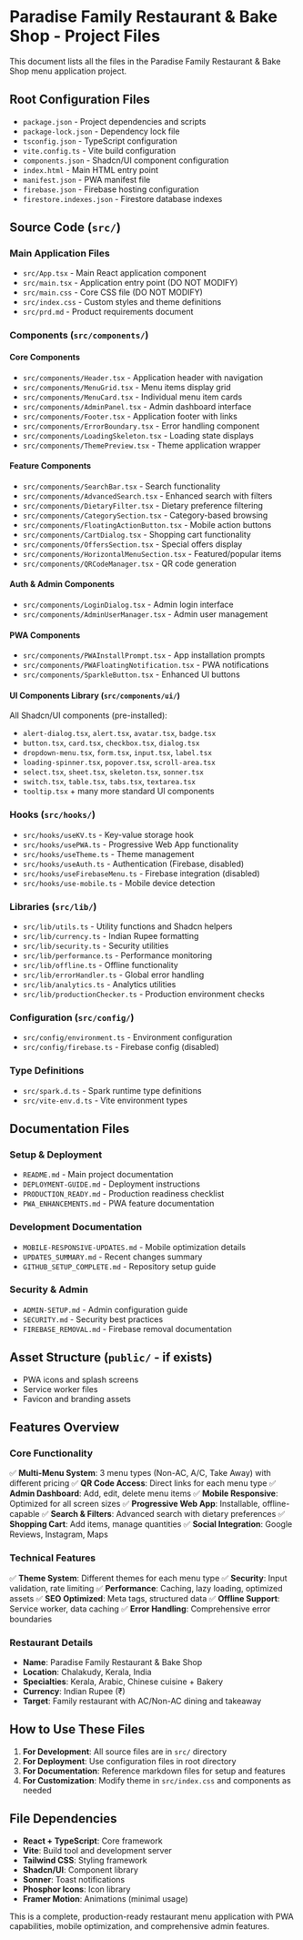 # Paradise Family Restaurant & Bake Shop - Project Files

This document lists all the files in the Paradise Family Restaurant & Bake Shop menu application project.

## Root Configuration Files

- `package.json` - Project dependencies and scripts
- `package-lock.json` - Dependency lock file
- `tsconfig.json` - TypeScript configuration
- `vite.config.ts` - Vite build configuration
- `components.json` - Shadcn/UI component configuration
- `index.html` - Main HTML entry point
- `manifest.json` - PWA manifest file
- `firebase.json` - Firebase hosting configuration
- `firestore.indexes.json` - Firestore database indexes

## Source Code (`src/`)

### Main Application Files
- `src/App.tsx` - Main React application component
- `src/main.tsx` - Application entry point (DO NOT MODIFY)
- `src/main.css` - Core CSS file (DO NOT MODIFY)
- `src/index.css` - Custom styles and theme definitions
- `src/prd.md` - Product requirements document

### Components (`src/components/`)

#### Core Components
- `src/components/Header.tsx` - Application header with navigation
- `src/components/MenuGrid.tsx` - Menu items display grid
- `src/components/MenuCard.tsx` - Individual menu item cards
- `src/components/AdminPanel.tsx` - Admin dashboard interface
- `src/components/Footer.tsx` - Application footer with links
- `src/components/ErrorBoundary.tsx` - Error handling component
- `src/components/LoadingSkeleton.tsx` - Loading state displays
- `src/components/ThemePreview.tsx` - Theme application wrapper

#### Feature Components
- `src/components/SearchBar.tsx` - Search functionality
- `src/components/AdvancedSearch.tsx` - Enhanced search with filters
- `src/components/DietaryFilter.tsx` - Dietary preference filtering
- `src/components/CategorySection.tsx` - Category-based browsing
- `src/components/FloatingActionButton.tsx` - Mobile action buttons
- `src/components/CartDialog.tsx` - Shopping cart functionality
- `src/components/OffersSection.tsx` - Special offers display
- `src/components/HorizontalMenuSection.tsx` - Featured/popular items
- `src/components/QRCodeManager.tsx` - QR code generation

#### Auth & Admin Components
- `src/components/LoginDialog.tsx` - Admin login interface
- `src/components/AdminUserManager.tsx` - Admin user management

#### PWA Components
- `src/components/PWAInstallPrompt.tsx` - App installation prompts
- `src/components/PWAFloatingNotification.tsx` - PWA notifications
- `src/components/SparkleButton.tsx` - Enhanced UI buttons

#### UI Components Library (`src/components/ui/`)
All Shadcn/UI components (pre-installed):
- `alert-dialog.tsx`, `alert.tsx`, `avatar.tsx`, `badge.tsx`
- `button.tsx`, `card.tsx`, `checkbox.tsx`, `dialog.tsx`
- `dropdown-menu.tsx`, `form.tsx`, `input.tsx`, `label.tsx`
- `loading-spinner.tsx`, `popover.tsx`, `scroll-area.tsx`
- `select.tsx`, `sheet.tsx`, `skeleton.tsx`, `sonner.tsx`
- `switch.tsx`, `table.tsx`, `tabs.tsx`, `textarea.tsx`
- `tooltip.tsx` + many more standard UI components

### Hooks (`src/hooks/`)
- `src/hooks/useKV.ts` - Key-value storage hook
- `src/hooks/usePWA.ts` - Progressive Web App functionality
- `src/hooks/useTheme.ts` - Theme management
- `src/hooks/useAuth.ts` - Authentication (Firebase, disabled)
- `src/hooks/useFirebaseMenu.ts` - Firebase integration (disabled)
- `src/hooks/use-mobile.ts` - Mobile device detection

### Libraries (`src/lib/`)
- `src/lib/utils.ts` - Utility functions and Shadcn helpers
- `src/lib/currency.ts` - Indian Rupee formatting
- `src/lib/security.ts` - Security utilities
- `src/lib/performance.ts` - Performance monitoring
- `src/lib/offline.ts` - Offline functionality
- `src/lib/errorHandler.ts` - Global error handling
- `src/lib/analytics.ts` - Analytics utilities
- `src/lib/productionChecker.ts` - Production environment checks

### Configuration (`src/config/`)
- `src/config/environment.ts` - Environment configuration
- `src/config/firebase.ts` - Firebase config (disabled)

### Type Definitions
- `src/spark.d.ts` - Spark runtime type definitions
- `src/vite-env.d.ts` - Vite environment types

## Documentation Files

### Setup & Deployment
- `README.md` - Main project documentation
- `DEPLOYMENT-GUIDE.md` - Deployment instructions
- `PRODUCTION_READY.md` - Production readiness checklist
- `PWA_ENHANCEMENTS.md` - PWA feature documentation

### Development Documentation
- `MOBILE-RESPONSIVE-UPDATES.md` - Mobile optimization details
- `UPDATES_SUMMARY.md` - Recent changes summary
- `GITHUB_SETUP_COMPLETE.md` - Repository setup guide

### Security & Admin
- `ADMIN-SETUP.md` - Admin configuration guide
- `SECURITY.md` - Security best practices
- `FIREBASE_REMOVAL.md` - Firebase removal documentation

## Asset Structure (`public/` - if exists)
- PWA icons and splash screens
- Service worker files
- Favicon and branding assets

## Features Overview

### Core Functionality
✅ **Multi-Menu System**: 3 menu types (Non-AC, A/C, Take Away) with different pricing
✅ **QR Code Access**: Direct links for each menu type
✅ **Admin Dashboard**: Add, edit, delete menu items
✅ **Mobile Responsive**: Optimized for all screen sizes
✅ **Progressive Web App**: Installable, offline-capable
✅ **Search & Filters**: Advanced search with dietary preferences
✅ **Shopping Cart**: Add items, manage quantities
✅ **Social Integration**: Google Reviews, Instagram, Maps

### Technical Features
✅ **Theme System**: Different themes for each menu type
✅ **Security**: Input validation, rate limiting
✅ **Performance**: Caching, lazy loading, optimized assets
✅ **SEO Optimized**: Meta tags, structured data
✅ **Offline Support**: Service worker, data caching
✅ **Error Handling**: Comprehensive error boundaries

### Restaurant Details
- **Name**: Paradise Family Restaurant & Bake Shop
- **Location**: Chalakudy, Kerala, India
- **Specialties**: Kerala, Arabic, Chinese cuisine + Bakery
- **Currency**: Indian Rupee (₹)
- **Target**: Family restaurant with AC/Non-AC dining and takeaway

## How to Use These Files

1. **For Development**: All source files are in `src/` directory
2. **For Deployment**: Use configuration files in root directory
3. **For Documentation**: Reference markdown files for setup and features
4. **For Customization**: Modify theme in `src/index.css` and components as needed

## File Dependencies

- **React + TypeScript**: Core framework
- **Vite**: Build tool and development server
- **Tailwind CSS**: Styling framework
- **Shadcn/UI**: Component library
- **Sonner**: Toast notifications
- **Phosphor Icons**: Icon library
- **Framer Motion**: Animations (minimal usage)

This is a complete, production-ready restaurant menu application with PWA capabilities, mobile optimization, and comprehensive admin features.